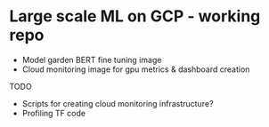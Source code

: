 # Large scale ML on GCP - working repo

- Model garden BERT fine tuning image
- Cloud monitoring image for gpu metrics & dashboard creation



TODO
- Scripts for creating cloud monitoring infrastructure?
- Profiling TF code
